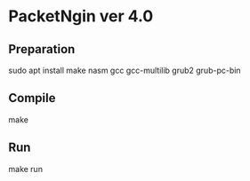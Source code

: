 # PacketNgin ver 4.0

## Preparation
sudo apt install make nasm gcc gcc-multilib grub2 grub-pc-bin

## Compile
make

## Run
make run
